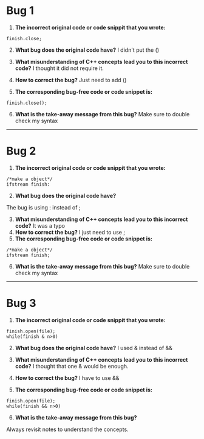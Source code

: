 # Bug 1

1. **The incorrect original code or code snippit that you wrote:**

``` 
finish.close;
```

2. **What bug does the original code have?**
I didn't put the ()
  

3. **What misunderstanding of C++ concepts lead you to this incorrect code?**
I thought it did not require it.
4. **How to correct the bug?**
Just need to add ()
5. **The corresponding bug-free code or code snippet is:**

```
finish.close();
```

6. **What is the take-away message from this bug?**
Make sure to double check my syntax
---

# Bug 2

1. **The incorrect original code or code snippit that you wrote:**

```
/*make a object*/
ifstream finish:

```

2. **What bug does the original code have?**

  The bug is using : instead of ;



3. **What misunderstanding of C++ concepts lead you to this incorrect code?**
It was a typo
4. **How to correct the bug?**
I just need to use ;
5. **The corresponding bug-free code or code snippet is:**

```
/*make a object*/
ifstream finish;

```

6. **What is the take-away message from this bug?**
Make sure to double check my syntax
---

# Bug 3

1. **The incorrect original code or code snippit that you wrote:**

```
finish.open(file);
while(finish & n>0)
```

2. **What bug does the original code have?**
I used & instead of &&
  

3. **What misunderstanding of C++ concepts lead you to this incorrect code?**
I thought that one & would be enough.


4. **How to correct the bug?**
I have to use &&
5. **The corresponding bug-free code or code snippet is:**

```
finish.open(file);
while(finish && n>0)

```

6. **What is the take-away message from this bug?**

Always revisit notes to understand the concepts.

